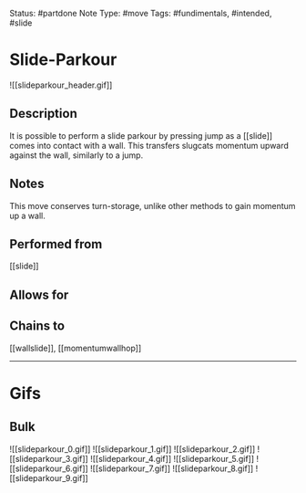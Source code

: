 Status: #partdone
Note Type: #move
Tags: #fundimentals, #intended, #slide 

# Slide-Parkour
![[slideparkour_header.gif]]
## Description
It is possible to perform a slide parkour by pressing jump as a [[slide]] comes into contact with a wall. This transfers slugcats momentum upward against the wall, similarly to a jump.

## Notes
This move conserves turn-storage, unlike other methods to gain momentum up a wall.

## Performed from
[[slide]]

## Allows for


## Chains to
[[wallslide]], [[momentumwallhop]]

___
# Gifs
## Bulk
![[slideparkour_0.gif]]
![[slideparkour_1.gif]]
![[slideparkour_2.gif]]
![[slideparkour_3.gif]]
![[slideparkour_4.gif]]
![[slideparkour_5.gif]]
![[slideparkour_6.gif]]
![[slideparkour_7.gif]]
![[slideparkour_8.gif]]
![[slideparkour_9.gif]]
